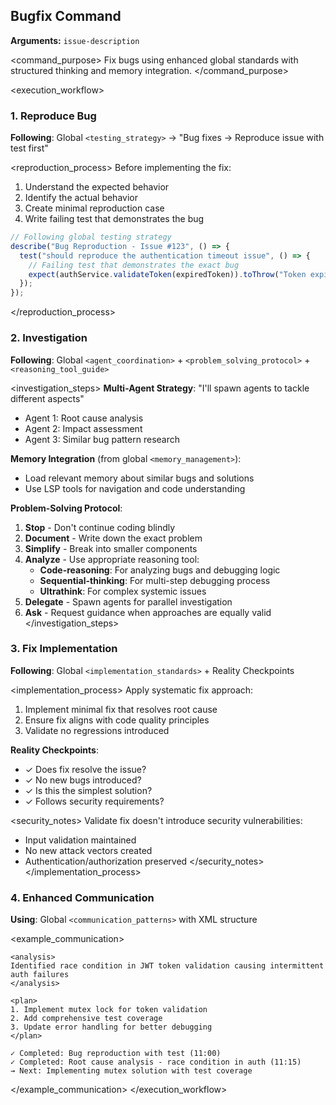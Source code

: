 ## Bugfix Command

**Arguments:** `issue-description`

<command_purpose>
Fix bugs using enhanced global standards with structured thinking and memory integration.
</command_purpose>

<execution_workflow>

### 1. Reproduce Bug

**Following**: Global `<testing_strategy>` → "Bug fixes → Reproduce issue with test first"

<reproduction_process>
<thinking>
Before implementing the fix:

1. Understand the expected behavior
2. Identify the actual behavior
3. Create minimal reproduction case
4. Write failing test that demonstrates the bug
   </thinking>

```javascript
// Following global testing strategy
describe("Bug Reproduction - Issue #123", () => {
  test("should reproduce the authentication timeout issue", () => {
    // Failing test that demonstrates the exact bug
    expect(authService.validateToken(expiredToken)).toThrow("Token expired");
  });
});
```

</reproduction_process>

### 2. Investigation

**Following**: Global `<agent_coordination>` + `<problem_solving_protocol>` + `<reasoning_tool_guide>`

<investigation_steps>
**Multi-Agent Strategy**: "I'll spawn agents to tackle different aspects"

- Agent 1: Root cause analysis
- Agent 2: Impact assessment
- Agent 3: Similar bug pattern research

**Memory Integration** (from global `<memory_management>`):

- Load relevant memory about similar bugs and solutions
- Use LSP tools for navigation and code understanding

**Problem-Solving Protocol**:

1. **Stop** - Don't continue coding blindly
2. **Document** - Write down the exact problem
3. **Simplify** - Break into smaller components
4. **Analyze** - Use appropriate reasoning tool:
   - **Code-reasoning**: For analyzing bugs and debugging logic
   - **Sequential-thinking**: For multi-step debugging process
   - **Ultrathink**: For complex systemic issues
5. **Delegate** - Spawn agents for parallel investigation
6. **Ask** - Request guidance when approaches are equally valid
   </investigation_steps>

### 3. Fix Implementation

**Following**: Global `<implementation_standards>` + Reality Checkpoints

<implementation_process>
<analysis>
Apply systematic fix approach:

1. Implement minimal fix that resolves root cause
2. Ensure fix aligns with code quality principles
3. Validate no regressions introduced
   </analysis>

**Reality Checkpoints**:

- ✓ Does fix resolve the issue?
- ✓ No new bugs introduced?
- ✓ Is this the simplest solution?
- ✓ Follows security requirements?

<security_notes>
Validate fix doesn't introduce security vulnerabilities:

- Input validation maintained
- No new attack vectors created
- Authentication/authorization preserved
  </security_notes>
  </implementation_process>

### 4. Enhanced Communication

**Using**: Global `<communication_patterns>` with XML structure

<example_communication>

```
<analysis>
Identified race condition in JWT token validation causing intermittent auth failures
</analysis>

<plan>
1. Implement mutex lock for token validation
2. Add comprehensive test coverage
3. Update error handling for better debugging
</plan>

✓ Completed: Bug reproduction with test (11:00)
✓ Completed: Root cause analysis - race condition in auth (11:15)
→ Next: Implementing mutex solution with test coverage
```

</example_communication>
</execution_workflow>
